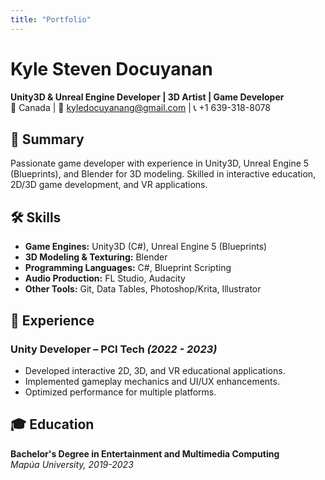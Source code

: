 ```yaml
---
title: "Portfolio"
---
```


# Kyle Steven Docuyanan 
**Unity3D & Unreal Engine Developer | 3D Artist | Game Developer**  
📍 Canada | 📧 kyledocuyanang@gmail.com | 📞 +1 639-318-8078  

## 🚀 Summary  
Passionate game developer with experience in Unity3D, Unreal Engine 5 (Blueprints), and Blender for 3D modeling. Skilled in interactive education, 2D/3D game development, and VR applications.  

## 🛠 Skills  
- **Game Engines:** Unity3D (C#), Unreal Engine 5 (Blueprints)  
- **3D Modeling & Texturing:** Blender  
- **Programming Languages:** C#, Blueprint Scripting  
- **Audio Production:** FL Studio, Audacity  
- **Other Tools:** Git, Data Tables, Photoshop/Krita, Illustrator

## 💼 Experience  
### **Unity Developer** – PCI Tech _(2022 - 2023)_  
- Developed interactive 2D, 3D, and VR educational applications.  
- Implemented gameplay mechanics and UI/UX enhancements.  
- Optimized performance for multiple platforms.  

## 🎓 Education  
**Bachelor's Degree in Entertainment and Multimedia Computing**  
_Mapúa University, 2019-2023_  
